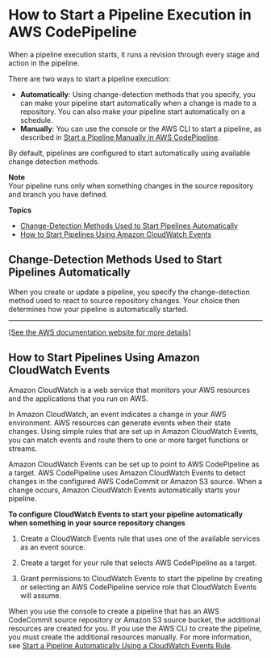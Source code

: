 # How to Start a Pipeline Execution in AWS CodePipeline<a name="pipelines-about-starting"></a>

When a pipeline execution starts, it runs a revision through every stage and action in the pipeline\.

There are two ways to start a pipeline execution:
+ **Automatically**: Using change\-detection methods that you specify, you can make your pipeline start automatically when a change is made to a repository\. You can also make your pipeline start automatically on a schedule\. 
+ **Manually**: You can use the console or the AWS CLI to start a pipeline, as described in [Start a Pipeline Manually in AWS CodePipeline](pipelines-rerun-manually.md)\.

By default, pipelines are configured to start automatically using available change detection methods\.

**Note**  
Your pipeline runs only when something changes in the source repository and branch you have defined\.

**Topics**
+ [Change\-Detection Methods Used to Start Pipelines Automatically](#change-detection-methods)
+ [How to Start Pipelines Using Amazon CloudWatch Events](#starting-pipelines-with-cloudwatch)

## Change\-Detection Methods Used to Start Pipelines Automatically<a name="change-detection-methods"></a>

When you create or update a pipeline, you specify the change\-detection method used to react to source repository changes\. Your choice then determines how your pipeline is automatically started\.


****  
[\[See the AWS documentation website for more details\]](http://docs.aws.amazon.com/codepipeline/latest/userguide/pipelines-about-starting.html)

## How to Start Pipelines Using Amazon CloudWatch Events<a name="starting-pipelines-with-cloudwatch"></a>

Amazon CloudWatch is a web service that monitors your AWS resources and the applications that you run on AWS\. 

In Amazon CloudWatch, an event indicates a change in your AWS environment\. AWS resources can generate events when their state changes\. Using simple rules that are set up in Amazon CloudWatch Events, you can match events and route them to one or more target functions or streams\.

Amazon CloudWatch Events can be set up to point to AWS CodePipeline as a target\. AWS CodePipeline uses Amazon CloudWatch Events to detect changes in the configured AWS CodeCommit or Amazon S3 source\. When a change occurs, Amazon CloudWatch Events automatically starts your pipeline\.

**To configure CloudWatch Events to start your pipeline automatically when something in your source repository changes**

1. Create a CloudWatch Events rule that uses one of the available services as an event source\.

1. Create a target for your rule that selects AWS CodePipeline as a target\. 

1. Grant permissions to CloudWatch Events to start the pipeline by creating or selecting an AWS CodePipeline service role that CloudWatch Events will assume\.

When you use the console to create a pipeline that has an AWS CodeCommit source repository or Amazon S3 source bucket, the additional resources are created for you\. If you use the AWS CLI to create the pipeline, you must create the additional resources manually\. For more information, see [ Start a Pipeline Automatically Using a CloudWatch Events Rule](triggering.md)\.